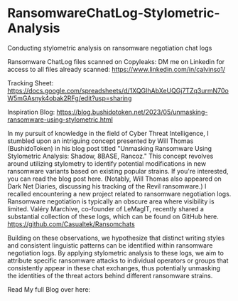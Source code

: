 # RansomwareChatLog-Stylometric-Analysis
Conducting stylometric analysis on ransomware negotiation chat logs

Ransomware ChatLog files scanned on Copyleaks: DM me on Linkedin for access to all files already scanned: https://www.linkedin.com/in/calvinso1/


Tracking Sheet: https://docs.google.com/spreadsheets/d/1XQGIhAbXeUQGj7TZq3urmN70oW5mGAsnyk4obak2RFg/edit?usp=sharing

Inspiration Blog: https://blog.bushidotoken.net/2023/05/unmasking-ransomware-using-stylometric.html

In my pursuit of knowledge in the field of Cyber Threat Intelligence, I stumbled upon an intriguing concept presented by Will Thomas (BushidoToken) in his blog post titled "Unmasking Ransomware Using Stylometric Analysis: Shadow, 8BASE, Rancoz." This concept revolves around utilizing stylometry to identify potential modifications in new ransomware variants based on existing popular strains. If you're interested, you can read the blog post here. (Notably, Will Thomas also appeared on Dark Net Diaries, discussing his tracking of the Revil ransomware.) I recalled encountering a new project related to ransomware negotiation logs. Ransomware negotiation is typically an obscure area where visibility is limited. Valéry Marchive, co-founder of LeMagIT, recently shared a substantial collection of these logs, which can be found on GitHub here.
https://github.com/Casualtek/Ransomchats

Building on these observations, we hypothesize that distinct writing styles and consistent linguistic patterns can be identified within ransomware negotiation logs. By applying stylometric analysis to these logs, we aim to attribute specific ransomware attacks to individual operators or groups that consistently appear in these chat exchanges, thus potentially unmasking the identities of the threat actors behind different ransomware strains.

Read My full Blog over here: <insert blog>
